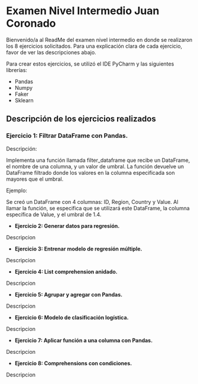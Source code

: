 # Examen Nivel Intermedio Juan Coronado
Bienvenido/a al ReadMe del examen nivel intermedio en donde se realizaron los 8 ejercicios solicitados. Para una explicación clara de cada ejercicio, favor de ver las descripciones abajo.

Para crear estos ejercicios, se utilizó el IDE PyCharm y las siguientes librerías:
* Pandas
* Numpy
* Faker
* Sklearn

## Descripción de los ejercicios realizados

### **Ejercicio 1: Filtrar DataFrame con Pandas.**

Descripción:

Implementa una función llamada filter_dataframe que recibe un DataFrame, el nombre de una columna, y un valor de umbral. La función devuelve un DataFrame filtrado donde los valores en la columna especificada son mayores que el umbral.

Ejemplo:

Se creó un DataFrame con 4 columnas: ID, Region, Country y Value. Al llamar la función, se especifica que se utilizará este DataFrame, la columna específica de Value, y el umbral de 1.4.


* **Ejercicio 2: Generar datos para regresión.**

Descripcion


* **Ejercicio 3: Entrenar modelo de regresión múltiple.**

Descripcion


* **Ejercicio 4: List comprehension anidado.**

Descripcion


* **Ejercicio 5: Agrupar y agregar con Pandas.**

Descripcion


* **Ejercicio 6: Modelo de clasificación logística.**

Descripcion


* **Ejercicio 7: Aplicar función a una columna con Pandas.**

Descripcion


* **Ejercicio 8: Comprehensions con condiciones.**

Descripcion